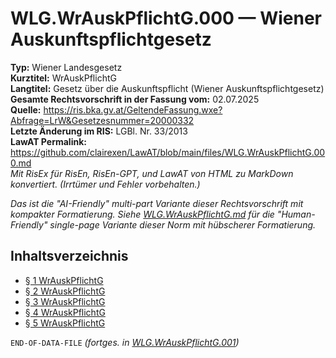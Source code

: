 # WLG.WrAuskPflichtG.000 — Wiener Auskunftspflichtgesetz
**Typ:** Wiener Landesgesetz  
**Kurztitel:** WrAuskPflichtG  
**Langtitel:** Gesetz über die Auskunftspflicht (Wiener Auskunftspflichtgesetz)  
**Gesamte Rechtsvorschrift in der Fassung vom:** 02.07.2025  
**Quelle:** https://ris.bka.gv.at/GeltendeFassung.wxe?Abfrage=LrW&Gesetzesnummer=20000332  
**Letzte Änderung im RIS:** LGBl. Nr. 33/2013  
**LawAT Permalink:** https://github.com/clairexen/LawAT/blob/main/files/WLG.WrAuskPflichtG.000.md  
*Mit RisEx für RisEn, RisEn-GPT, und LawAT von HTML zu MarkDown konvertiert. (Irrtümer und Fehler vorbehalten.)*

*Das ist die "AI-Friendly" multi-part Variante dieser Rechtsvorschrift mit kompakter Formatierung. Siehe [WLG.WrAuskPflichtG.md](WLG.WrAuskPflichtG.md) für die "Human-Friendly" single-page Variante dieser Norm mit hübscherer Formatierung.*

## Inhaltsverzeichnis

* [§ 1 WrAuskPflichtG](WLG.WrAuskPflichtG.001.md#-1-wrauskpflichtg)  
* [§ 2 WrAuskPflichtG](WLG.WrAuskPflichtG.001.md#-2-wrauskpflichtg)  
* [§ 3 WrAuskPflichtG](WLG.WrAuskPflichtG.001.md#-3-wrauskpflichtg)  
* [§ 4 WrAuskPflichtG](WLG.WrAuskPflichtG.001.md#-4-wrauskpflichtg)  
* [§ 5 WrAuskPflichtG](WLG.WrAuskPflichtG.001.md#-5-wrauskpflichtg)

`END-OF-DATA-FILE` *(fortges. in [WLG.WrAuskPflichtG.001](WLG.WrAuskPflichtG.001.md))*

